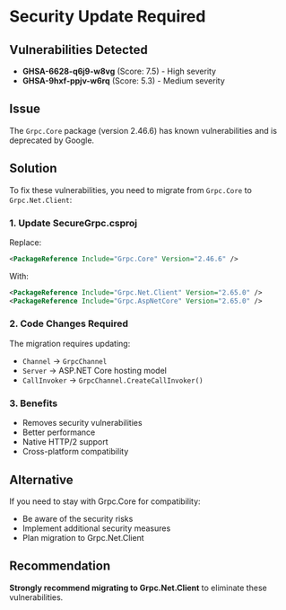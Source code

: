 # Security Update Required

## Vulnerabilities Detected

- **GHSA-6628-q6j9-w8vg** (Score: 7.5) - High severity
- **GHSA-9hxf-ppjv-w6rq** (Score: 5.3) - Medium severity

## Issue

The `Grpc.Core` package (version 2.46.6) has known vulnerabilities and is deprecated by Google.

## Solution

To fix these vulnerabilities, you need to migrate from `Grpc.Core` to `Grpc.Net.Client`:

### 1. Update SecureGrpc.csproj

Replace:
```xml
<PackageReference Include="Grpc.Core" Version="2.46.6" />
```

With:
```xml
<PackageReference Include="Grpc.Net.Client" Version="2.65.0" />
<PackageReference Include="Grpc.AspNetCore" Version="2.65.0" />
```

### 2. Code Changes Required

The migration requires updating:
- `Channel` → `GrpcChannel`
- `Server` → ASP.NET Core hosting model
- `CallInvoker` → `GrpcChannel.CreateCallInvoker()`

### 3. Benefits

- Removes security vulnerabilities
- Better performance
- Native HTTP/2 support
- Cross-platform compatibility

## Alternative

If you need to stay with Grpc.Core for compatibility:
- Be aware of the security risks
- Implement additional security measures
- Plan migration to Grpc.Net.Client

## Recommendation

**Strongly recommend migrating to Grpc.Net.Client** to eliminate these vulnerabilities.